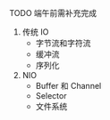 
TODO 端午前需补充完成

1. 传统 IO 
   - 字节流和字符流
   - 缓冲流
   - 序列化
2. NIO
   - Buffer 和 Channel
   - Selector
   -  文件系统